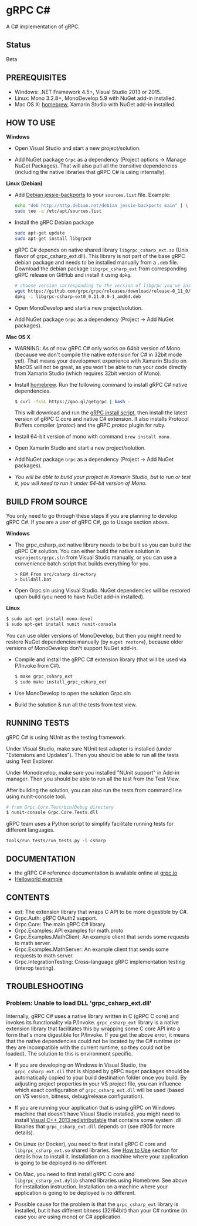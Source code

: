 gRPC C#
=======

A C# implementation of gRPC.

Status
------

Beta

PREREQUISITES
--------------

- Windows: .NET Framework 4.5+, Visual Studio 2013 or 2015.
- Linux: Mono 3.2.8+, MonoDevelop 5.9 with NuGet add-in installed.
- Mac OS X: [homebrew][], Xamarin Studio with NuGet add-in installed.

HOW TO USE
--------------

**Windows**

- Open Visual Studio and start a new project/solution.

- Add NuGet package `Grpc` as a dependency (Project options -> Manage NuGet Packages).
  That will also pull all the transitive dependencies (including the native libraries that
  gRPC C# is using internally).

**Linux (Debian)**

- Add [Debian jessie-backports][] to your `sources.list` file. Example:

  ```sh
  echo "deb http://http.debian.net/debian jessie-backports main" | \
  sudo tee -a /etc/apt/sources.list
  ```

- Install the gRPC Debian package

  ```sh
  sudo apt-get update
  sudo apt-get install libgrpc0
  ```

- gRPC C# depends on native shared library `libgrpc_csharp_ext.so` (Unix flavor of grpc_csharp_ext.dll).
  This library is not part of the base gRPC debian package and needs to be installed manually from
  a `.deb` file. Download the debian package `libgrpc_csharp_ext` from corresponding gRPC release on GitHub
  and install it using `dpkg`.

  ```sh
  # choose version corresponding to the version of libgrpc you've installed.
  wget https://github.com/grpc/grpc/releases/download/release-0_11_0/libgrpc-csharp-ext0_0.11.0.0-1_amd64.deb
  dpkg -i libgrpc-csharp-ext0_0.11.0.0-1_amd64.deb
  ```

- Open MonoDevelop and start a new project/solution.

- Add NuGet package `Grpc` as a dependency (Project -> Add NuGet packages).

**Mac OS X**

- WARNING: As of now gRPC C# only works on 64bit version of Mono (because we don't compile
  the native extension for C# in 32bit mode yet). That means your development experience
  with Xamarin Studio on MacOS will not be great, as you won't be able to run your
  code directly from Xamarin Studio (which requires 32bit version of Mono).

- Install [homebrew][]. Run the following command to install gRPC C# native dependencies.

  ```sh
  $ curl -fsSL https://goo.gl/getgrpc | bash -
  ```
  This will download and run the [gRPC install script][], then install the latest version of gRPC C core and native C# extension.
  It also installs Protocol Buffers compiler (_protoc_) and the gRPC _protoc_ plugin for ruby.

- Install 64-bit version of mono with command `brew install mono`.

- Open Xamarin Studio and start a new project/solution.

- Add NuGet package `Grpc` as a dependency (Project -> Add NuGet packages).

- *You will be able to build your project in Xamarin Studio, but to run or test it,
  you will need to run it under 64-bit version of Mono.*

BUILD FROM SOURCE
-----------------

You only need to go through these steps if you are planning to develop gRPC C#.
If you are a user of gRPC C#, go to Usage section above.

**Windows**

- The grpc_csharp_ext native library needs to be built so you can build the gRPC C# solution. You can 
  either build the native solution in `vsprojects/grpc.sln` from Visual Studio manually, or you can use
  a convenience batch script that builds everything for you.

  ```
  > REM From src/csharp directory
  > buildall.bat
  ```

- Open Grpc.sln using Visual Studio. NuGet dependencies will be restored
  upon build (you need to have NuGet add-in installed).

**Linux**

  ```sh
  $ sudo apt-get install mono-devel
  $ sudo apt-get install nunit nunit-console
  ```

You can use older versions of MonoDevelop, but then you might need to restore
NuGet dependencies manually (by `nuget restore`), because older versions of MonoDevelop
don't support NuGet add-in.

- Compile and install the gRPC C# extension library (that will be used via
  P/Invoke from C#).
  ```sh
  $ make grpc_csharp_ext
  $ sudo make install_grpc_csharp_ext
  ```

- Use MonoDevelop to open the solution Grpc.sln

- Build the solution & run all the tests from test view.

RUNNING TESTS
-------------

gRPC C# is using NUnit as the testing framework.

Under Visual Studio, make sure NUnit test adapter is installed (under "Extensions and Updates").
Then you should be able to run all the tests using Test Explorer.

Under Monodevelop, make sure you installed "NUnit support" in Add-in manager.
Then you should be able to run all the test from the Test View.

After building the solution, you can also run the tests from command line 
using nunit-console tool.

```sh
# from Grpc.Core.Test/bin/Debug directory
$ nunit-console Grpc.Core.Tests.dll
```

gRPC team uses a Python script to simplify facilitate running tests for
different languages.

```
tools/run_tests/run_tests.py -l csharp
```

DOCUMENTATION
-------------
- the gRPC C# reference documentation is available online at [grpc.io][]
- [Helloworld example][]

CONTENTS
--------

- ext:
  The extension library that wraps C API to be more digestible by C#.
- Grpc.Auth:
  gRPC OAuth2 support.
- Grpc.Core:
  The main gRPC C# library.
- Grpc.Examples:
  API examples for math.proto
- Grpc.Examples.MathClient:
  An example client that sends some requests to math server.
- Grpc.Examples.MathServer:
  An example client that sends some requests to math server.
- Grpc.IntegrationTesting:
  Cross-language gRPC implementation testing (interop testing).

TROUBLESHOOTING
---------------

### Problem: Unable to load DLL 'grpc_csharp_ext.dll'

Internally, gRPC C# uses a native library written in C (gRPC C core) and invokes its functionality via P/Invoke. `grpc_csharp_ext` library is a native extension library that facilitates this by wrapping some C core API into a form that's more digestible for P/Invoke. If you get the above error, it means that the native dependencies could not be located by the C# runtime (or they are incompatible with the current runtime, so they could not be loaded). The solution to this is environment specific.

- If you are developing on Windows in Visual Studio, the `grpc_csharp_ext.dll` that is shipped by gRPC nuget packages should be automatically copied to your build destination folder once you build. By adjusting project properties in your VS project file, you can influence which exact configuration of `grpc_csharp_ext.dll` will be used (based on VS version, bitness, debug/release configuration).

- If you are running your application that is using gRPC on Windows machine that doesn't have Visual Studio installed, you might need to install [Visual C++ 2013 redistributable](https://www.microsoft.com/en-us/download/details.aspx?id=40784) that contains some system .dll libraries that `grpc_csharp_ext.dll` depends on (see #905 for more details).

- On Linux (or Docker), you need to first install gRPC C core and `libgrpc_csharp_ext.so` shared libraries.
  See [How to Use](#how-to-use) section for details how to install it.
  Installation on a machine where your application is going to be deployed is no different.

- On Mac, you need to first install gRPC C core and `libgrpc_csharp_ext.dylib` shared libraries using Homebrew. See above for installation instruction.
  Installation on a machine where your application is going to be deployed is no different.

- Possible cause for the problem is that the `grpc_csharp_ext` library is installed, but it has different bitness (32/64bit) than your C# runtime (in case you are using mono) or C# application.

[homebrew]:http://brew.sh
[gRPC install script]:https://raw.githubusercontent.com/grpc/homebrew-grpc/master/scripts/install
[grpc.io]: http://www.grpc.io/docs/installation/csharp.html
[Debian jessie-backports]:http://backports.debian.org/Instructions/
[Helloworld example]:../../examples/csharp/helloworld